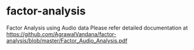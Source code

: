 # factor-analysis
Factor Analysis using Audio data 
Please refer detailed documentation at https://github.com/AgrawalVandana/factor-analysis/blob/master/Factor_Audio_Analysis.pdf
